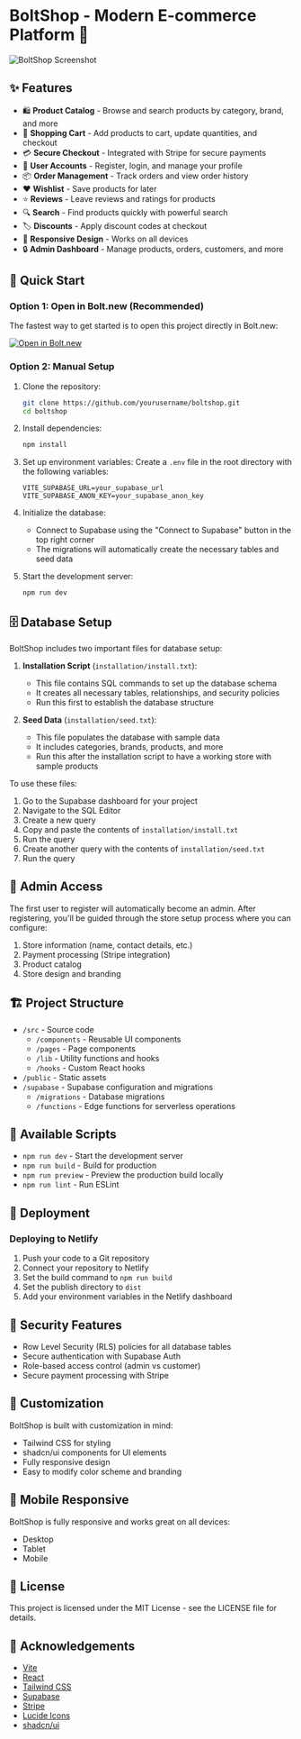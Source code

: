 # BoltShop - Modern E-commerce Platform 🚀

![BoltShop Screenshot](https://images.pexels.com/photos/5632402/pexels-photo-5632402.jpeg?auto=compress&cs=tinysrgb&w=1200)

## ✨ Features

- 🛍️ **Product Catalog** - Browse and search products by category, brand, and more
- 🛒 **Shopping Cart** - Add products to cart, update quantities, and checkout
- 💳 **Secure Checkout** - Integrated with Stripe for secure payments
- 👤 **User Accounts** - Register, login, and manage your profile
- 📦 **Order Management** - Track orders and view order history
- ❤️ **Wishlist** - Save products for later
- ⭐ **Reviews** - Leave reviews and ratings for products
- 🔍 **Search** - Find products quickly with powerful search
- 🏷️ **Discounts** - Apply discount codes at checkout
- 📱 **Responsive Design** - Works on all devices
- 🔒 **Admin Dashboard** - Manage products, orders, customers, and more

## 🚀 Quick Start

### Option 1: Open in Bolt.new (Recommended)

The fastest way to get started is to open this project directly in Bolt.new:

[![Open in Bolt.new](https://img.shields.io/badge/Open%20in-Bolt.new-blue?style=for-the-badge&logo=data:image/png;base64,iVBORw0KGgoAAAANSUhEUgAAABAAAAAQCAYAAAAf8/9hAAAACXBIWXMAAAsTAAALEwEAmpwYAAAAAXNSR0IArs4c6QAAAARnQU1BAACxjwv8YQUAAADISURBVHgBrZLNDYIwFMffqwM4giM4Ag7ACEQSJmAEN2ADZQMdwQ10A93AEZwAEk78QiMJpfYlL/l/vY++9xpCCAaMgqZp9sT3J2gNsgVLYJoVZgWWwDQrzAosgWlWmBVYAtOsMCuwBKZZYVZgCUyzwqzAEphmhVmBJTDNCrMCS2CaFWYFlsA0K8wKLIFpVpgVWALTrDArsASmWWFWYAlMs8KswBKYZoVZgSUwzQqzAktgmhVmBZbANCvMCiyBaVaYFVgC06wwK7AEpllhVvgCQE5rR8khgUAAAAAASUVORK5CYII=)](https://bolt.new/~/github.com/josezuma/boltshop/)

### Option 2: Manual Setup

1. Clone the repository:
   ```bash
   git clone https://github.com/yourusername/boltshop.git
   cd boltshop
   ```

2. Install dependencies:
   ```bash
   npm install
   ```

3. Set up environment variables:
   Create a `.env` file in the root directory with the following variables:
   ```
   VITE_SUPABASE_URL=your_supabase_url
   VITE_SUPABASE_ANON_KEY=your_supabase_anon_key
   ```

4. Initialize the database:
   - Connect to Supabase using the "Connect to Supabase" button in the top right corner
   - The migrations will automatically create the necessary tables and seed data

5. Start the development server:
   ```bash
   npm run dev
   ```

## 🗄️ Database Setup

BoltShop includes two important files for database setup:

1. **Installation Script** (`installation/install.txt`):
   - This file contains SQL commands to set up the database schema
   - It creates all necessary tables, relationships, and security policies
   - Run this first to establish the database structure

2. **Seed Data** (`installation/seed.txt`):
   - This file populates the database with sample data
   - It includes categories, brands, products, and more
   - Run this after the installation script to have a working store with sample products

To use these files:

1. Go to the Supabase dashboard for your project
2. Navigate to the SQL Editor
3. Create a new query
4. Copy and paste the contents of `installation/install.txt`
5. Run the query
6. Create another query with the contents of `installation/seed.txt`
7. Run the query

## 👑 Admin Access

The first user to register will automatically become an admin. After registering, you'll be guided through the store setup process where you can configure:

1. Store information (name, contact details, etc.)
2. Payment processing (Stripe integration)
3. Product catalog
4. Store design and branding

## 🏗️ Project Structure

- `/src` - Source code
  - `/components` - Reusable UI components
  - `/pages` - Page components
  - `/lib` - Utility functions and hooks
  - `/hooks` - Custom React hooks
- `/public` - Static assets
- `/supabase` - Supabase configuration and migrations
  - `/migrations` - Database migrations
  - `/functions` - Edge functions for serverless operations

## 📜 Available Scripts

- `npm run dev` - Start the development server
- `npm run build` - Build for production
- `npm run preview` - Preview the production build locally
- `npm run lint` - Run ESLint

## 🚀 Deployment

### Deploying to Netlify

1. Push your code to a Git repository
2. Connect your repository to Netlify
3. Set the build command to `npm run build`
4. Set the publish directory to `dist`
5. Add your environment variables in the Netlify dashboard

## 🔐 Security Features

- Row Level Security (RLS) policies for all database tables
- Secure authentication with Supabase Auth
- Role-based access control (admin vs customer)
- Secure payment processing with Stripe

## 🎨 Customization

BoltShop is built with customization in mind:

- Tailwind CSS for styling
- shadcn/ui components for UI elements
- Fully responsive design
- Easy to modify color scheme and branding

## 📱 Mobile Responsive

BoltShop is fully responsive and works great on all devices:

- Desktop
- Tablet
- Mobile

## 📝 License

This project is licensed under the MIT License - see the LICENSE file for details.

## 🙏 Acknowledgements

- [Vite](https://vitejs.dev/)
- [React](https://reactjs.org/)
- [Tailwind CSS](https://tailwindcss.com/)
- [Supabase](https://supabase.io/)
- [Stripe](https://stripe.com/)
- [Lucide Icons](https://lucide.dev/)
- [shadcn/ui](https://ui.shadcn.com/)